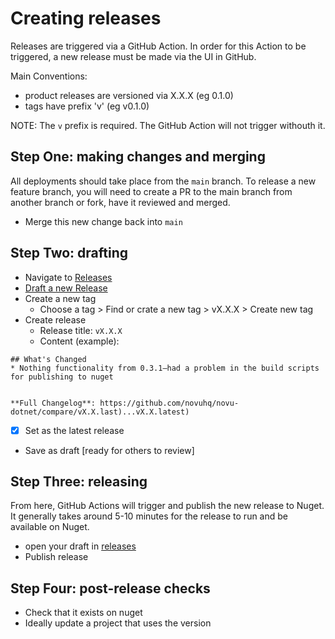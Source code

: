 # Creating releases

Releases are triggered via a GitHub Action. In order for this Action to be triggered, a new release must be made via the UI in GitHub.

Main Conventions:

- product releases are versioned via X.X.X (eg 0.1.0)
- tags have prefix 'v' (eg v0.1.0)

NOTE: The `v` prefix is required. The GitHub Action will not trigger withouth it.

## Step One: making changes and merging

All deployments should take place from the `main` branch. To release a new feature branch, you will need to create a PR to the main branch from another branch or fork, have it reviewed and merged.

- Merge this new change back into `main`

## Step Two: drafting

- Navigate to [Releases](https://github.com/novuhq/novu-dotnet/releases)
- [Draft a new Release](https://github.com/novuhq/novu-dotnet/releases/new)
- Create a new tag
  - Choose a tag > Find or crate a new tag > vX.X.X > Create new tag
- Create release
  - Release title: `vX.X.X`
  - Content (example):

```
## What's Changed
* Nothing functionality from 0.3.1—had a problem in the build scripts for publishing to nuget


**Full Changelog**: https://github.com/novuhq/novu-dotnet/compare/vX.X.last)...vX.X.latest)
```

- [x] Set as the latest release
- Save as draft [ready for others to review]

## Step Three: releasing

From here, GitHub Actions will trigger and publish the new release to Nuget. It generally takes around 5-10 minutes for the release to run and be available
on Nuget.

- open your draft in [releases](https://github.com/novuhq/novu-dotnet/releases)
- Publish release

## Step Four: post-release checks

- Check that it exists on nuget
- Ideally update a project that uses the version
